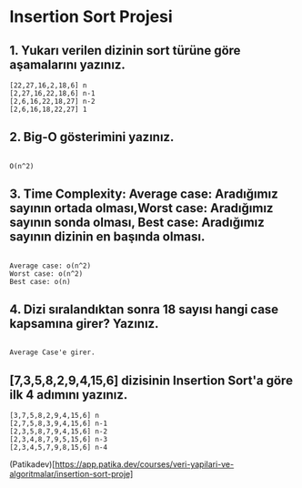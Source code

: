 # Insertion Sort Projesi

## 1. Yukarı verilen dizinin sort türüne göre aşamalarını yazınız.

```
[22,27,16,2,18,6] n
[2,27,16,22,18,6] n-1
[2,6,16,22,18,27] n-2
[2,6,16,18,22,27] 1

```

## 2. Big-O gösterimini yazınız.

``` 

O(n^2)

```

## 3. Time Complexity: Average case: Aradığımız sayının ortada olması,Worst case: Aradığımız sayının sonda olması, Best case: Aradığımız sayının dizinin en başında olması.

```

Average case: o(n^2)
Worst case: o(n^2)
Best case: o(n)

```

## 4. Dizi sıralandıktan sonra 18 sayısı hangi case kapsamına girer? Yazınız.

```

Average Case'e girer.

```

## [7,3,5,8,2,9,4,15,6] dizisinin Insertion Sort'a göre ilk 4 adımını yazınız.

```
[3,7,5,8,2,9,4,15,6] n
[2,7,5,8,3,9,4,15,6] n-1
[2,3,5,8,7,9,4,15,6] n-2
[2,3,4,8,7,9,5,15,6] n-3
[2,3,4,5,7,9,8,15,6] n-4

```

(Patikadev)[https://app.patika.dev/courses/veri-yapilari-ve-algoritmalar/insertion-sort-proje]

```
